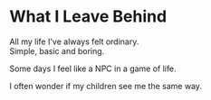 # What I Leave Behind

All my life I've always felt ordinary.  
Simple, basic and boring.

Some days I feel like a NPC in a game of life.  

I often wonder if my children see me the same way.
